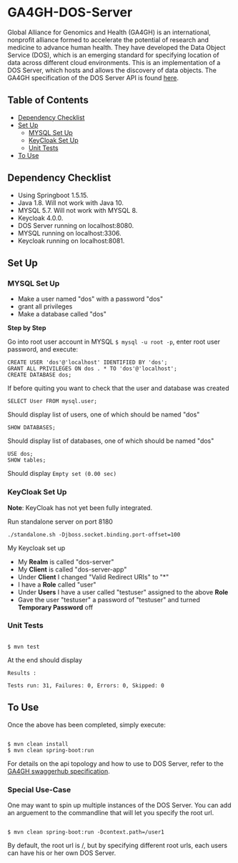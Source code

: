 # GA4GH-DOS-Server

Global Alliance for Genomics and Health (GA4GH) is an international, nonprofit alliance formed to accelerate the potential of research and medicine to advance human health. They have developed the Data Object Service (DOS), which is an emerging standard for specifying location of data across different cloud environments. This is an implementation of a DOS Server, which hosts and allows the discovery of data objects. The GA4GH specification of the DOS Server API is found [here](https://ga4gh.github.io/data-object-service-schemas/#/).

## Table of Contents
* [Dependency Checklist](#dependency-checklist)
* [Set Up](#set-up)
  * [MYSQL Set Up](#mysql-set-up)
  * [KeyCloak Set Up](#keycloak-set-up)
  * [Unit Tests](#unit-tests)
* [To Use](#to-use)

## Dependency Checklist

* Using Springboot 1.5.15.
* Java 1.8. Will not work with Java 10.
* MYSQL 5.7. Will not work with MYSQL 8.
* Keycloak 4.0.0.
* DOS Server running on localhost:8080.
* MYSQL running on localhost:3306.
* Keycloak running on localhost:8081.

## Set Up

### MYSQL Set Up

* Make a user named "dos" with a password "dos"
* grant all privileges
* Make a database called "dos"

**Step by Step**

Go into root user account in MYSQL `$ mysql -u root -p`, enter root user password, and execute:

```
CREATE USER 'dos'@'localhost' IDENTIFIED BY 'dos';
GRANT ALL PRIVILEGES ON dos . * TO 'dos'@'localhost';
CREATE DATABASE dos;
```

If before quiting you want to check that the user and database was created

```
SELECT User FROM mysql.user;
```
Should display list of users, one of which should be named "dos"

```
SHOW DATABASES;
```
Should display list of databases, one of which should be named "dos"

```
USE dos;
SHOW tables;
```
Should display `Empty set (0.00 sec)`

### KeyCloak Set Up

**Note**: KeyCloak has not yet been fully integrated.

Run standalone server on port 8180
```
./standalone.sh -Djboss.socket.binding.port-offset=100
```

My Keycloak set up
* My **Realm** is called "dos-server"
* My **Client** is called "dos-server-app"
* Under **Client** I changed "Valid Redirect URIs" to "*"
* I have a **Role** called "user"
* Under **Users** I have a user called "testuser" assigned to the above **Role**
* Gave the user "testuser" a password of "testuser" and turned **Temporary Password** off


### Unit Tests

```

$ mvn test

```

At the end should display

```
Results :

Tests run: 31, Failures: 0, Errors: 0, Skipped: 0
```

## To Use

Once the above has been completed, simply execute:

```

$ mvn clean install
$ mvn clean spring-boot:run

```

For details on the api topology and how to use to DOS Server, refer to the [GA4GH swaggerhub specification](https://ga4gh.github.io/data-object-service-schemas/#/).

### Special Use-Case

One may want to spin up multiple instances of the DOS Server. You can add an arguement to the commandline that will let you specify the root url.

```

$ mvn clean spring-boot:run -Dcontext.path=/user1

```

By default, the root url is /, but by specifying different root urls, each users can have his or her own DOS Server.
